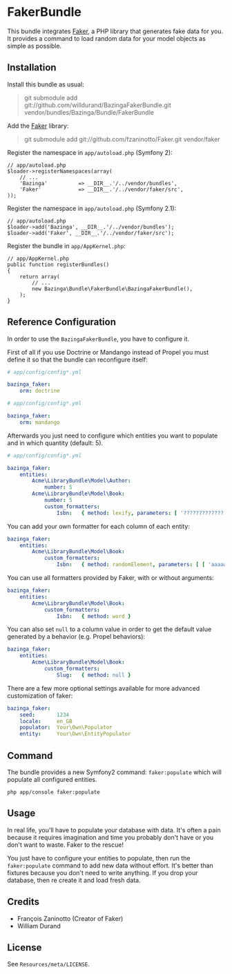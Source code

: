 # FakerBundle #

This bundle integrates [Faker](https://github.com/fzaninotto/Faker), a PHP library that generates fake data for you.
It provides a command to load random data for your model objects as simple as possible.


## Installation ##

Install this bundle as usual:

> git submodule add git://github.com/willdurand/BazingaFakerBundle.git vendor/bundles/Bazinga/Bundle/FakerBundle

Add the [Faker](https://github.com/fzaninotto/Faker) library:

> git submodule add git://github.com/fzaninotto/Faker.git vendor/faker

Register the namespace in `app/autoload.php` (Symfony 2):

    // app/autoload.php
    $loader->registerNamespaces(array(
        // ...
        'Bazinga'          => __DIR__.'/../vendor/bundles',
        'Faker'            => __DIR__.'/../vendor/faker/src',
    ));

Register the namespace in `app/autoload.php` (Symfony 2.1):

    // app/autoload.php
    $loader->add('Bazinga', __DIR__.'/../vendor/bundles');
    $loader->add('Faker', __DIR__.'/../vendor/faker/src');

Register the bundle in `app/AppKernel.php`:

    // app/AppKernel.php
    public function registerBundles()
    {
        return array(
            // ...
            new Bazinga\Bundle\FakerBundle\BazingaFakerBundle(),
        );
    }

## Reference Configuration ##

In order to use the `BazingaFakerBundle`, you have to configure it.

First of all if you use Doctrine or Mandango instead of Propel you must define it so that the bundle can reconfigure itself:

``` yaml
# app/config/config*.yml

bazinga_faker:
    orm: doctrine
```

``` yaml
# app/config/config*.yml

bazinga_faker:
    orm: mandango
```

Afterwards you just need to configure which entities you want to populate and in which quantity (default: 5).

``` yaml
# app/config/config*.yml

bazinga_faker:
    entities:
        Acme\LibraryBundle\Model\Author:
            number: 5
        Acme\LibraryBundle\Model\Book:
            number: 5
            custom_formatters:
                Isbn:   { method: lexify, parameters: [ '?????????????' ] }
```

You can add your own formatter for each column of each entity:

``` yaml
bazinga_faker:
    entities:
        Acme\LibraryBundle\Model\Book:
            custom_formatters:
                Isbn:   { method: randomElement, parameters: [ [ 'aaaaaaaaaa', 'bbbbbbbb', 'cccccccc' ] ] }
```

You can use all formatters provided by Faker, with or without arguments:

``` yaml
bazinga_faker:
    entities:
        Acme\LibraryBundle\Model\Book:
            custom_formatters:
                Isbn:   { method: word }
```

You can also set `null` to a column value in order to get the default value generated by a behavior (e.g. Propel behaviors):

``` yaml
bazinga_faker:
    entities:
        Acme\LibraryBundle\Model\Book:
            custom_formatters:
                Slug:   { method: null }
```

There are a few more optional settings available for more advanced customization of faker:

``` yaml
bazinga_faker:
    seed:       1234
    locale:     en_GB
    populator:  Your\Own\Populator
    entity:     Your\Own\EntityPopulator
```


## Command ##

The bundle provides a new Symfony2 command: `faker:populate` which will populate all configured entities.

    php app/console faker:populate


## Usage ##

In real life, you'll have to populate your database with data. It's often a pain because it requires imagination
and time you probably don't have or you don't want to waste. Faker to the rescue!

You just have to configure your entities to populate, then run the `faker:populate` command to add new data without effort.
It's better than fixtures because you don't need to write anything.
If you drop your database, then re create it and load fresh data.


## Credits ##

* François Zaninotto (Creator of Faker)
* William Durand


## License ##

See `Resources/meta/LICENSE`.
